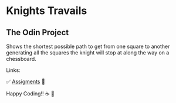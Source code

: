 # Knights Travails
## The Odin Project
Shows the shortest possible path to get from one square to another generating 
all the squares the knight will stop at along the way on a chessboard.

Links:

:white_check_mark: [Assigments](https://www.theodinproject.com/lessons/javascript-knights-travails) :blue_book:

 Happy Coding!! :coffee: :rocket:
